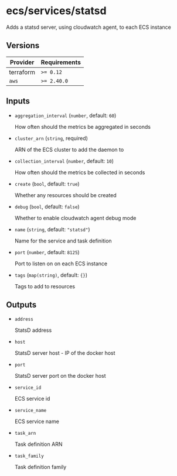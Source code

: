 # ecs/services/statsd

Adds a statsd server, using cloudwatch agent, to each ECS instance

<!-- bin/docs -->

## Versions

| Provider | Requirements |
|-|-|
| terraform | `>= 0.12` |
| `aws` | `>= 2.40.0` |

## Inputs

* `aggregation_interval` (`number`, default: `60`)

    How often should the metrics be aggregated in seconds

* `cluster_arn` (`string`, required)

    ARN of the ECS cluster to add the daemon to

* `collection_interval` (`number`, default: `10`)

    How often should the metrics be collected in seconds

* `create` (`bool`, default: `true`)

    Whether any resources should be created

* `debug` (`bool`, default: `false`)

    Whether to enable cloudwatch agent debug mode

* `name` (`string`, default: `"statsd"`)

    Name for the service and task definition

* `port` (`number`, default: `8125`)

    Port to listen on on each ECS instance

* `tags` (`map(string)`, default: `{}`)

    Tags to add to resources



## Outputs

* `address`

    StatsD address

* `host`

    StatsD server host - IP of the docker host

* `port`

    StatsD server port on the docker host

* `service_id`

    ECS service id

* `service_name`

    ECS service name

* `task_arn`

    Task definition ARN

* `task_family`

    Task definition family
